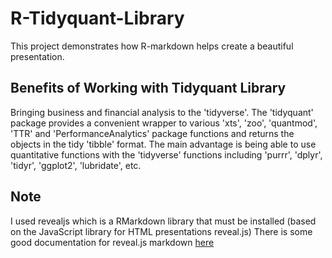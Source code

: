 # R-Tidyquant-Library
This project demonstrates how R-markdown helps create a beautiful presentation.

## Benefits of Working with Tidyquant Library
Bringing business and financial analysis to the 'tidyverse'. 
The 'tidyquant' package provides a convenient wrapper to various 'xts', 'zoo', 'quantmod', 'TTR' and 'PerformanceAnalytics' package functions and returns the objects in the tidy 'tibble' format. 
The main advantage is being able to use quantitative functions with the 'tidyverse' functions including 'purrr', 'dplyr', 'tidyr', 'ggplot2', 'lubridate', etc. 

## Note
I used revealjs which is a RMarkdown library that must be installed  (based on the JavaScript library for HTML presentations reveal.js)
There is some good documentation for reveal.js markdown [here](https://bookdown.org/yihui/rmarkdown/revealjs.html)
